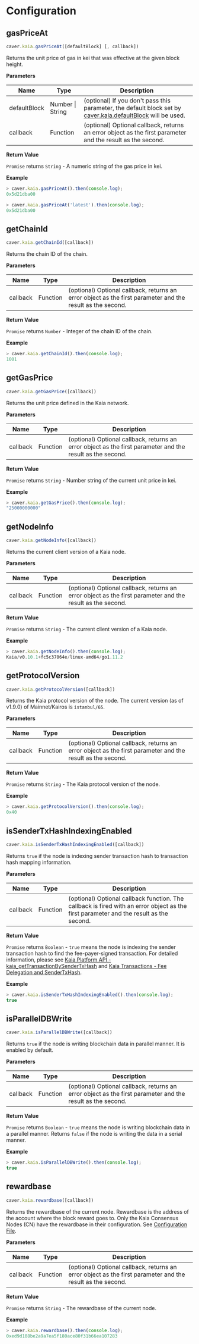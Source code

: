 # Configuration

## gasPriceAt <a id="gaspriceat"></a>

```javascript
caver.kaia.gasPriceAt([defaultBlock] [, callback])
```

Returns the unit price of gas in kei that was effective at the given block height.

**Parameters**

| Name         | Type               | Description                                                                                                                                                                                               |
| ------------ | ------------------ | --------------------------------------------------------------------------------------------------------------------------------------------------------------------------------------------------------- |
| defaultBlock | Number \\| String | (optional) If you don't pass this parameter, the default block set by [caver.kaia.defaultBlock](./block.md#defaultblock) will be used. |
| callback     | Function           | (optional) Optional callback, returns an error object as the first parameter and the result as the second.                                                             |

**Return Value**

`Promise` returns `String` - A numeric string of the gas price in kei.

**Example**

```javascript
> caver.kaia.gasPriceAt().then(console.log);
0x5d21dba00

> caver.kaia.gasPriceAt('latest').then(console.log);
0x5d21dba00
```

## getChainId <a id="getchainid"></a>

```javascript
caver.kaia.getChainId([callback])
```

Returns the chain ID of the chain.

**Parameters**

| Name     | Type     | Description                                                                                                                                   |
| -------- | -------- | --------------------------------------------------------------------------------------------------------------------------------------------- |
| callback | Function | (optional) Optional callback, returns an error object as the first parameter and the result as the second. |

**Return Value**

`Promise` returns `Number` - Integer of the chain ID of the chain.

**Example**

```javascript
> caver.kaia.getChainId().then(console.log);
1001
```

## getGasPrice <a id="getgasprice"></a>

```javascript
caver.kaia.getGasPrice([callback])
```

Returns the unit price defined in the Kaia network.

**Parameters**

| Name     | Type     | Description                                                                                                                                   |
| -------- | -------- | --------------------------------------------------------------------------------------------------------------------------------------------- |
| callback | Function | (optional) Optional callback, returns an error object as the first parameter and the result as the second. |

**Return Value**

`Promise` returns `String` - Number string of the current unit price in kei.

**Example**

```javascript
> caver.kaia.getGasPrice().then(console.log);
"25000000000"
```

## getNodeInfo <a id="getnodeinfo"></a>

```javascript
caver.kaia.getNodeInfo([callback])
```

Returns the current client version of a Kaia node.

**Parameters**

| Name     | Type     | Description                                                                                                                                   |
| -------- | -------- | --------------------------------------------------------------------------------------------------------------------------------------------- |
| callback | Function | (optional) Optional callback, returns an error object as the first parameter and the result as the second. |

**Return Value**

`Promise` returns `String` - The current client version of a Kaia node.

**Example**

```javascript
> caver.kaia.getNodeInfo().then(console.log);
Kaia/v0.10.1+fc5c37064e/linux-amd64/go1.11.2
```

## getProtocolVersion <a id="getprotocolversion"></a>

```javascript
caver.kaia.getProtocolVersion([callback])
```

Returns the Kaia protocol version of the node.
The current version (as of v1.9.0) of Mainnet/Kairos is `istanbul/65`.

**Parameters**

| Name     | Type     | Description                                                                                                                                   |
| -------- | -------- | --------------------------------------------------------------------------------------------------------------------------------------------- |
| callback | Function | (optional) Optional callback, returns an error object as the first parameter and the result as the second. |

**Return Value**

`Promise` returns `String` - The Kaia protocol version of the node.

**Example**

```javascript
> caver.kaia.getProtocolVersion().then(console.log);
0x40
```

## isSenderTxHashIndexingEnabled <a id="issendertxhashindexingenabled"></a>

```javascript
caver.kaia.isSenderTxHashIndexingEnabled([callback])
```

Returns `true` if the node is indexing sender transaction hash to transaction hash mapping information.

**Parameters**

| Name     | Type     | Description                                                                                                                                                                               |
| -------- | -------- | ----------------------------------------------------------------------------------------------------------------------------------------------------------------------------------------- |
| callback | Function | (optional) Optional callback function. The callback is fired with an error object as the first parameter and the result as the second. |

**Return Value**

`Promise` returns `Boolean` - `true` means the node is indexing the sender transaction hash to find the fee-payer-signed transaction. For detailed information, please see [Kaia Platform API - kaia_getTransactionBySenderTxHash](../../../../../json-rpc/klay/get-transaction-by-sender-tx-hash) and [Kaia Transactions - Fee Delegation and SenderTxHash](../../../../../learn/transactions/transactions.md#fee-delegation).

**Example**

```javascript
> caver.kaia.isSenderTxHashIndexingEnabled().then(console.log);
true
```

## isParallelDBWrite <a id="isparalleldbwrite"></a>

```javascript
caver.kaia.isParallelDBWrite([callback])
```

Returns `true` if the node is writing blockchain data in parallel manner. It is enabled by default.

**Parameters**

| Name     | Type     | Description                                                                                                                                   |
| -------- | -------- | --------------------------------------------------------------------------------------------------------------------------------------------- |
| callback | Function | (optional) Optional callback, returns an error object as the first parameter and the result as the second. |

**Return Value**

`Promise` returns `Boolean` - `true` means the node is writing blockchain data in a parallel manner. Returns `false` if the node is writing the data in a serial manner.

**Example**

```javascript
> caver.kaia.isParallelDBWrite().then(console.log);
true
```

## rewardbase <a id="rewardbase"></a>

```javascript
caver.kaia.rewardbase([callback])
```

Returns the rewardbase of the current node. Rewardbase is the address of the account where the block reward goes to. Only the Kaia Consensus Nodes (CN) have the rewardbase in their configuration. See [Configuration File](../../../../../misc/operation/configuration.md).

**Parameters**

| Name     | Type     | Description                                                                                                                                   |
| -------- | -------- | --------------------------------------------------------------------------------------------------------------------------------------------- |
| callback | Function | (optional) Optional callback, returns an error object as the first parameter and the result as the second. |

**Return Value**

`Promise` returns `String` - The rewardbase of the current node.

**Example**

```javascript
> caver.kaia.rewardbase().then(console.log);
0xed9d108be2a9a7ea5f180ace80f31b66ea107283
```
